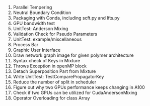 1. Parallel Tempering
2. Neutral Boundary Condition
6. Packaging with Conda, including scft.py and lfts.py
8. GPU bandwidth test
9. UnitTest: Anderson Mixing
10. Validation Check for Pseudo Parameters
11. UnitTest: example/miscellaneous
16. Process Bar
20. Graphic User Interface
24. Draw network graph image for given polymer architecture
27. Syntax check of Keys in Mixture 
31. Throws Exception in openMP block
34. Detach Superposition Part from Mixture
35. Write UnitTest: TestComparePropagatorKey
37. Reduce the number of split in scheduler
40. Figure out why two GPUs performance keeps changing in A100
42. Check if two GPUs can be utilized for CudaAndersonMixing
43. Operator Overloading for class Array